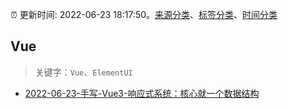 :alarm_clock: 更新时间: 2022-06-23 18:17:50。[来源分类](../README.md)、[标签分类](../TAGS.md)、[时间分类](../TIMELINE.md)

## Vue


> 关键字：`Vue`、`ElementUI`



- [2022-06-23-手写-Vue3-响应式系统：核心就一个数据结构](https://toutiao.io/k/yivgwsm) 